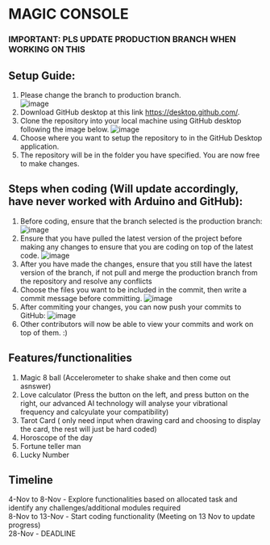# MAGIC CONSOLE
### IMPORTANT: PLS UPDATE PRODUCTION BRANCH WHEN WORKING ON THIS

## Setup Guide:
1. Please change the branch to production branch.                                                      
![image](https://user-images.githubusercontent.com/23615745/140263373-e2e4a57d-50d6-41f3-b208-caaf18fdc4c1.png)
3. Download GitHub desktop at this link https://desktop.github.com/.
4. Clone the repository into your local machine using GitHub desktop following the image below.
![image](https://user-images.githubusercontent.com/23615745/140253966-68dd7510-d6fd-4ceb-aa10-d08cf919e2a1.png)
4. Choose where you want to setup the repository to in the GitHub Desktop application.
5. The repository will be in the folder you have specified. You are now free to make changes.

## Steps when coding (Will update accordingly, have never worked with Arduino and GitHub):
1. Before coding, ensure that the branch selected is the production branch:
![image](https://user-images.githubusercontent.com/23615745/140255287-00a96237-9f38-47df-96a9-9005674a5576.png)
2. Ensure that you have pulled the latest version of the project before making any changes to ensure that you are coding on top of the latest code.
![image](https://user-images.githubusercontent.com/23615745/140255918-4b603f2a-b032-47f0-9ea4-5f575051a291.png)
3. After you have made the changes, ensure that you still have the latest version of the branch, if not pull and merge the production branch from the repository and resolve any conflicts
4. Choose the files you want to be included in the commit, then write a commit message before committing.
![image](https://user-images.githubusercontent.com/23615745/140257105-6f7b5abf-8566-4a47-a01a-eaef51db8875.png)
5. After commiting your changes, you can now push your commits to GitHub:
![image](https://user-images.githubusercontent.com/23615745/140257218-8aacd249-fcdd-41ec-9441-5e4ed448b540.png)
6. Other contributors will now be able to view your commits and work on top of them. :)

## Features/functionalities
1. Magic 8 ball (Accelerometer to shake shake and then come out asnswer)
2. Love calculator (Press the button on the left, and press button on the right, our advanced AI technology will analyse your vibrational frequency and calcyulate your compatibility)
3. Tarot Card ( only need input when drawing card and choosing to display the card, the rest will just be hard coded)
4. Horoscope of the day
5. Fortune teller man
6. Lucky Number

## Timeline
4-Nov to 8-Nov - Explore functionalities based on allocated task and identify any challenges/additional modules required <br>
8-Nov to 13-Nov - Start coding functionality (Meeting on 13 Nov to update progress)<br>
28-Nov - DEADLINE

